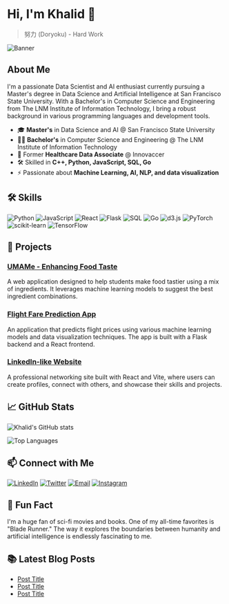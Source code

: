 # Hi, I'm Khalid 👋

> 努力 (Doryoku) - Hard Work

![Banner](https://raw.githubusercontent.com/yourusername/assets/main/images/banner.png)

## About Me
I'm a passionate Data Scientist and AI enthusiast currently pursuing a Master's degree in Data Science and Artificial Intelligence at San Francisco State University. With a Bachelor's in Computer Science and Engineering from The LNM Institute of Information Technology, I bring a robust background in various programming languages and development tools.

- 🎓 **Master's** in Data Science and AI @ San Francisco State University
- 🧑‍🎓 **Bachelor's** in Computer Science and Engineering @ The LNM Institute of Information Technology
- 💼 Former **Healthcare Data Associate** @ Innovaccer
- 🛠️ Skilled in **C++, Python, JavaScript, SQL, Go**
- ⚡ Passionate about **Machine Learning, AI, NLP, and data visualization**

## 🛠️ Skills
![Python](https://img.shields.io/badge/Python-3776AB?style=for-the-badge&logo=python&logoColor=white)
![JavaScript](https://img.shields.io/badge/JavaScript-F7DF1E?style=for-the-badge&logo=javascript&logoColor=black)
![React](https://img.shields.io/badge/React-20232A?style=for-the-badge&logo=react&logoColor=61DAFB)
![Flask](https://img.shields.io/badge/Flask-000000?style=for-the-badge&logo=flask&logoColor=white)
![SQL](https://img.shields.io/badge/SQL-4479A1?style=for-the-badge&logo=postgresql&logoColor=white)
![Go](https://img.shields.io/badge/Go-00ADD8?style=for-the-badge&logo=go&logoColor=white)
![d3.js](https://img.shields.io/badge/D3.js-F9A03C?style=for-the-badge&logo=d3.js&logoColor=white)
![PyTorch](https://img.shields.io/badge/PyTorch-EE4C2C?style=for-the-badge&logo=pytorch&logoColor=white)
![scikit-learn](https://img.shields.io/badge/scikit--learn-F7931E?style=for-the-badge&logo=scikit-learn&logoColor=white)
![TensorFlow](https://img.shields.io/badge/TensorFlow-FF6F00?style=for-the-badge&logo=tensorflow&logoColor=white)

## 🚀 Projects
### [UMAMe - Enhancing Food Taste](https://github.com/Kahl-d/umame)
A web application designed to help students make food tastier using a mix of ingredients. It leverages machine learning models to suggest the best ingredient combinations.

### [Flight Fare Prediction App](https://github.com/Kahl-d/flight-fare-prediction)
An application that predicts flight prices using various machine learning models and data visualization techniques. The app is built with a Flask backend and a React frontend.

### [LinkedIn-like Website](https://github.com/Kahl-d/linkedin-clone)
A professional networking site built with React and Vite, where users can create profiles, connect with others, and showcase their skills and projects.

## 📈 GitHub Stats
![Khalid's GitHub stats](https://github-readme-stats.vercel.app/api?username=Kahl-d&show_icons=true&theme=radical)

![Top Languages](https://github-readme-stats.vercel.app/api/top-langs/?username=Kahl-d&layout=compact&theme=radical)

## 📫 Connect with Me
[![LinkedIn](https://img.shields.io/badge/LinkedIn-0077B5?style=for-the-badge&logo=linkedin&logoColor=white)](https://www.linkedin.com/in/khalid-mehtab-khan-0982b1173/)
[![Twitter](https://img.shields.io/badge/Twitter-1DA1F2?style=for-the-badge&logo=twitter&logoColor=white)](https://twitter.com/yourusername/)
[![Email](https://img.shields.io/badge/Email-D14836?style=for-the-badge&logo=gmail&logoColor=white)](mailto:email.khalidmkhan@gmail.com)
[![Instagram](https://img.shields.io/badge/Instagram-E4405F?style=for-the-badge&logo=instagram&logoColor=white)](https://www.instagram.com/ashvatthama.__/)

## 🎨 Fun Fact
I'm a huge fan of sci-fi movies and books. One of my all-time favorites is "Blade Runner." The way it explores the boundaries between humanity and artificial intelligence is endlessly fascinating to me.

## 📚 Latest Blog Posts
<!-- BLOG-POST-LIST:START -->
- [Post Title](https://yourbloglink.com)
- [Post Title](https://yourbloglink.com)
- [Post Title](https://yourbloglink.com)
<!-- BLOG-POST-LIST:END -->

<!-- You can use GitHub Actions to automate updating the blog posts list -->
